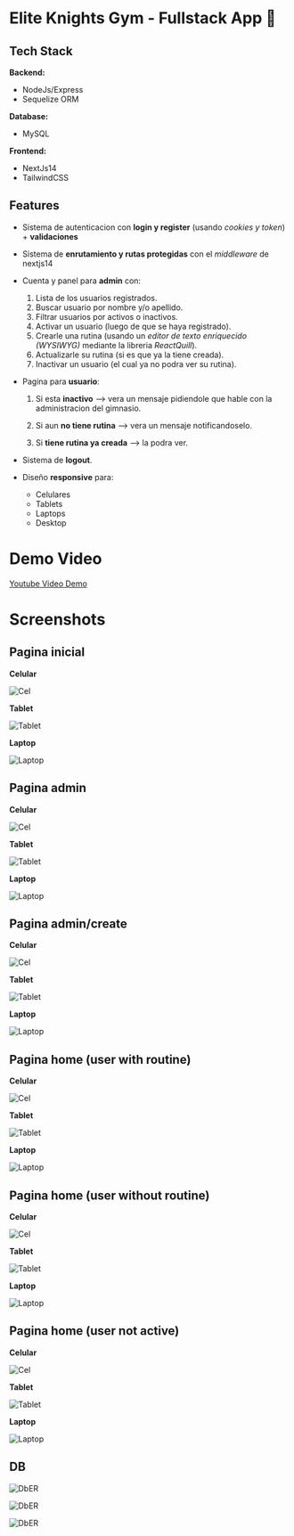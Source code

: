 # Elite Knights Gym - Fullstack App 🦾

## Tech Stack

**Backend:**

- NodeJs/Express
- Sequelize ORM

**Database:**

- MySQL

**Frontend:**

- NextJs14
- TailwindCSS

## Features

- Sistema de autenticacion con **login y register** (usando _cookies y token_) + **validaciones**

- Sistema de **enrutamiento y rutas protegidas** con el _middleware_ de nextjs14

- Cuenta y panel para **admin** con:

  1. Lista de los usuarios registrados.
  1. Buscar usuario por nombre y/o apellido.
  1. Filtrar usuarios por activos o inactivos.
  1. Activar un usuario (luego de que se haya registrado).
  1. Crearle una rutina (usando un _editor de texto enriquecido (WYSIWYG)_ mediante la libreria _ReactQuill_).
  1. Actualizarle su rutina (si es que ya la tiene creada).
  1. Inactivar un usuario (el cual ya no podra ver su rutina).

- Pagina para **usuario**:

  1. Si esta **inactivo** --> vera un mensaje pidiendole que hable con la administracion del gimnasio.

  1. Si aun **no tiene rutina** --> vera un mensaje notificandoselo.

  1. Si **tiene rutina ya creada** --> la podra ver.

- Sistema de **logout**.

- Diseño **responsive** para:
  - Celulares
  - Tablets
  - Laptops
  - Desktop

# Demo Video

[Youtube Video Demo](https://www.youtube.com/watch?v=m4zLLE-5mTE&ab_channel=LuchanoEsteban)

# Screenshots

## Pagina inicial

**Celular**

![Cel](/screenshots/initial/01.png)

**Tablet**

![Tablet](/screenshots/initial/02.png)

**Laptop**

![Laptop](/screenshots/initial/03.png)

## Pagina admin

**Celular**

![Cel](/screenshots/admin/01.png)

**Tablet**

![Tablet](/screenshots/admin/02.png)

**Laptop**

![Laptop](/screenshots/admin/03.png)

## Pagina admin/create

**Celular**

![Cel](/screenshots/admin/create/01.png)

**Tablet**

![Tablet](/screenshots/admin/create/02.png)

**Laptop**

![Laptop](/screenshots/admin/create/03.png)

## Pagina home (user with routine)

**Celular**

![Cel](/screenshots/home/with-routine/01.png)

**Tablet**

![Tablet](/screenshots/home/with-routine/02.png)

**Laptop**

![Laptop](/screenshots/home/with-routine/03.png)

## Pagina home (user without routine)

**Celular**

![Cel](/screenshots/home/not-routine-yet/01.png)

**Tablet**

![Tablet](/screenshots/home/not-routine-yet/02.png)

**Laptop**

![Laptop](/screenshots/home/not-routine-yet/03.png)

## Pagina home (user not active)

**Celular**

![Cel](/screenshots/home/not-active/01.png)

**Tablet**

![Tablet](/screenshots/home/not-active/02.png)

**Laptop**

![Laptop](/screenshots/home/not-active/03.png)

## DB

![DbER](/screenshots/db/diagrama-er.JPG)

![DbER](/screenshots/db/user-props.JPG)

![DbER](/screenshots/db/routine-props.JPG)

